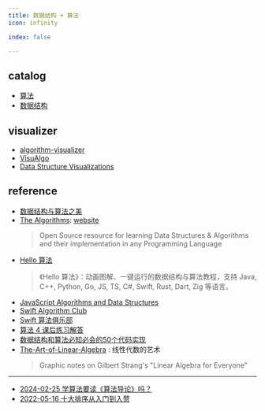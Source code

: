 ```yaml
---
title: 数据结构 + 算法
icon: infinity

index: false

---
```


<!-- more -->

## catalog

- [算法](algorithm/README.md)
- [数据结构](data-structure/README.md)

## visualizer

- [algorithm-visualizer](https://github.com/algorithm-visualizer/algorithm-visualizer)
- [VisuAlgo](http://visualgo.net/) 
- [Data Structure Visualizations](http://www.cs.usfca.edu/~galles/visualization/Algorithms.html)

## reference

- [数据结构与算法之美](https://time.geekbang.org/column/intro/100017301)
- [The Algorithms](https://github.com/TheAlgorithms): [website](https://the-algorithms.com)
    > Open Source resource for learning Data Structures & Algorithms and their implementation in any Programming Language
- [Hello 算法](https://github.com/krahets/hello-algo)
    > 《Hello 算法》：动画图解、一键运行的数据结构与算法教程，支持 Java, C++, Python, Go, JS, TS, C#, Swift, Rust, Dart, Zig 等语言。
- [JavaScript Algorithms and Data Structures](https://github.com/trekhleb/javascript-algorithms)
- [Swift Algorithm Club](https://github.com/raywenderlich/swift-algorithm-club)
- [Swift 算法俱乐部](https://github.com/KeithMorning/swift-algorithm-club-cn)
- [算法 4 课后练习解答](https://github.com/jimmysuncpt/Algorithms)
- [数据结构和算法必知必会的50个代码实现](https://github.com/wangzheng0822/algo)
- [The-Art-of-Linear-Algebra](https://github.com/kenjihiranabe/The-Art-of-Linear-Algebra) : 线性代数的艺术
    > Graphic notes on Gilbert Strang's "Linear Algebra for Everyone"

------

- [2024-02-25 学算法要读《算法导论》吗？](https://fangyuan.life/leetcode19)
- [2022-05-16 十大排序从入门到入赘](https://leetcode.cn/circle/discuss/eBo9UB/)
